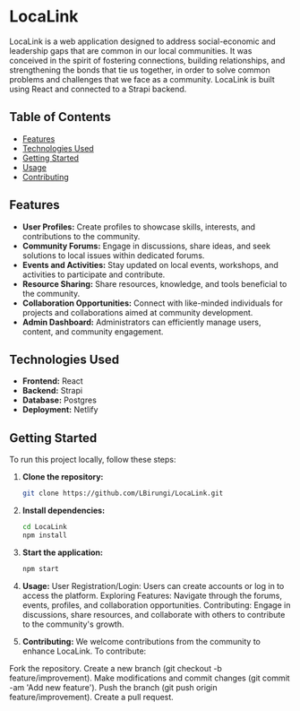 # LocaLink

LocaLink is a web application designed to address social-economic and leadership gaps that are common in our local communities. It was conceived in the spirit of fostering connections, building relationships, and strengthening the bonds that tie us together, in order to solve common problems and challenges that we face as a community. 
LocaLink is built using React and connected to a Strapi backend.

## Table of Contents

- [Features](#features)
- [Technologies Used](#technologies-used)
- [Getting Started](#getting-started)
- [Usage](#usage)
- [Contributing](#contributing)

## Features

- **User Profiles:** Create profiles to showcase skills, interests, and contributions to the community.
- **Community Forums:** Engage in discussions, share ideas, and seek solutions to local issues within dedicated forums.
- **Events and Activities:** Stay updated on local events, workshops, and activities to participate and contribute.
- **Resource Sharing:** Share resources, knowledge, and tools beneficial to the community.
- **Collaboration Opportunities:** Connect with like-minded individuals for projects and collaborations aimed at community development.
- **Admin Dashboard:** Administrators can efficiently manage users, content, and community engagement.

## Technologies Used

- **Frontend:** React
- **Backend:** Strapi
- **Database:** Postgres
- **Deployment:** Netlify

## Getting Started

To run this project locally, follow these steps:

1. **Clone the repository:**

   ```bash
   git clone https://github.com/LBirungi/LocaLink.git
   ```

2. **Install dependencies:**

    ```bash
    cd LocaLink
    npm install
    ```
3. **Start the application:**

    ```bash
    npm start
    ```
4. **Usage:** 
User Registration/Login: Users can create accounts or log in to access the platform.
Exploring Features: Navigate through the forums, events, profiles, and collaboration opportunities.
Contributing: Engage in discussions, share resources, and collaborate with others to contribute to the community's growth.

5. **Contributing:** 
We welcome contributions from the community to enhance LocaLink. To contribute:

Fork the repository.
Create a new branch (git checkout -b feature/improvement).
Make modifications and commit changes (git commit -am 'Add new feature').
Push the branch (git push origin feature/improvement).
Create a pull request.